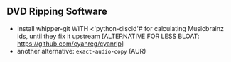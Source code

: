 ## DVD Ripping Software
- Install whipper-git WITH <'python-discid'# for calculating Musicbrainz ids, until they fix it upstream [ALTERNATIVE FOR LESS BLOAT: https://github.com/cyanreg/cyanrip]
- another alternative: `exact-audio-copy` (AUR)
